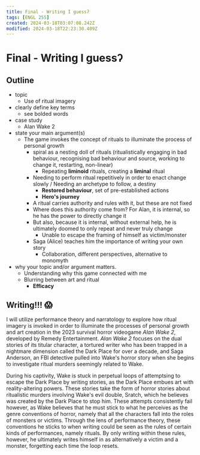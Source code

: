 ```yaml
---
title: Final - Writing I guessʔ
tags: [ENGL 255]
created: 2024-03-18T03:07:08.242Z
modified: 2024-03-18T22:23:30.409Z
---
```


# Final - Writing I guessʔ

## Outline
- topic
	- Use of ritual imagery
- clearly define key terms
	- see bolded words
-  case study
	- Alan Wake 2
- state your main argument(s)
	- The game invokes the concept of rituals to illuminate the process of personal growth
		- spiral as a nesting doll of rituals (ritualistically engaging in bad behaviour, recognising bad behaviour and source, working to change it, restarting, non-linear)
			- Repeating **liminoid** rituals, creating a **liminal** ritual
		- Needing to perform ritual repetitively in order to enact change slowly /
		Needing an archetype to follow, a destiny
			- **Restored behaviour**, set of pre-established actions
			- **Hero's journey**
		- A ritual carries authority and rules with it, but these are not fixed
		- Where does this authority come from? For Alan, it is internal, so he has the power to directly change it
		- But also, because it is internal, without external help, he is ultimately doomed to only repeat and never truly change
			- Unable to escape the framing of himself as victim/monster
		- Saga (Alice) teaches him the importance of writing your own story
			- Collaboration, different perspectives, alternative to monomyth
- why your topic and/or argument matters.
	- Understanding why this game connected with me
	- Blurring between art and ritual
		- **Efficacy**

## Writing!!! 😱

I will utilize performance theory and narratology to explore how ritual imagery is invoked in order to illuminate the processes of personal growth and art creation in the 2023 survival horror videogame *Alan Wake 2*, developed by Remedy Entertainment. *Alan Wake 2* focuses on the dual stories of its titular character, a tortured writer who has been trapped in a nightmare dimension called the Dark Place for over a decade, and Saga Anderson, an FBI detective pulled into Wake's horror story when she begins to investigate ritual murders seemingly related to Wake. 

During his captivity, Wake is stuck in perpetual loops of attemptsing to escape the Dark Place by writing stories, as the Dark Place embues art with reality-altering powers. These stories take the form of horror stories about ritualistic murders involving Wake's evil double, Sratch, which he believes was created by the Dark Place to stop him. These attempts consistently fail however, as Wake believes that he must stick to what he perceives as the genre conventions of horror, namely that all the characters fall into the roles of monsters or victims. Through the lens of performance theory, these conventions he sticks to when writing could be seen as the rules of certain kinds of performances, namely rituals. By only writing within these rules, however, he ultimately writes himself in as alternatively a victim and a monster, forgetting each time the loop resets.

